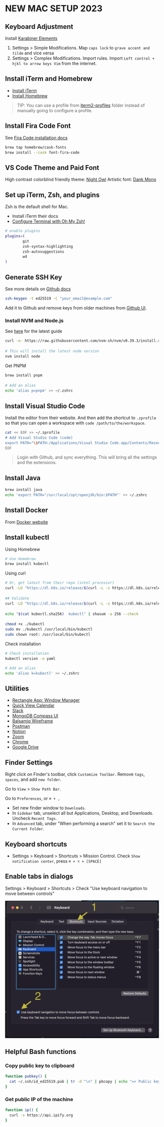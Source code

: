 # NEW MAC SETUP 2023

## Keyboard Adjustment

Install [Karabiner Elements](https://karabiner-elements.pqrs.org/)

1. Settings > Simple Modifications. Map `caps lock` to `grave accent and tilde` and vice versa
2. Settings > Complex Modifications. Import rules. Import `Left control + hjkl to arrow keys Vim` from the internet.

## Install iTerm and Homebrew

- [Install iTerm](https://iterm2.com/)
- [Install Homebrew](https://brew.sh/)

> TIP: You can use a profile from [iterm2-profiles](./iterm2-profiles/) folder instead of manually going to configure a profile.

## Install Fira Code Font

See [Fira Code installation docs](https://github.com/tonsky/FiraCode/wiki/VS-Code-Instructions)

```bash
brew tap homebrew/cask-fonts
brew install --cask font-fira-code
```

## VS Code Theme and Paid Font

High contrast colorblind friendly theme: [Night Owl](https://marketplace.visualstudio.com/items?itemName=sdras.night-owl)
Artistic font: [Dank Mono](https://philpl.gumroad.com/l/dank-mono)

## Set up iTerm, Zsh, and plugins

Zsh is the default shell for Mac.

- Install iTerm their docs
- [Configure Terminal with Oh My Zsh!](https://engineeringfordatascience.com/posts/configure_terminal_for_data_science_with_oh_my_zsh/)

```bash
# enable plugins
plugins=(
        git
        zsh-syntax-highlighting
        zsh-autosuggestions
        wd
)
```

## Generate SSH Key

See more details on [Github docs](https://docs.github.com/en/authentication/connecting-to-github-with-ssh/generating-a-new-ssh-key-and-adding-it-to-the-ssh-agent)

```bash
ssh-keygen -t ed25519 -C "your_email@example.com"
```

Add it to Github and remove keys from older machines from [Github UI](https://github.com/settings/keys).

### Install NVM and Node.js

See [here](https://github.com/nvm-sh/nvm) for the latest guide

```bash
curl -o- https://raw.githubusercontent.com/nvm-sh/nvm/v0.39.3/install.sh | bash

# This will install the latest node version
nvm install node
```

Get PNPM

```bash
brew install pnpm

# Add an alias
echo 'alias p=pnpm' >> ~/.zshrc
```

## Install Visual Studio Code

Install the editor from their website. And then add the shortcut to `.zprofile` so that you can open a workspace with `code /path/to/the/workspace`.

```bash
cat << EOF >> ~/.zprofile
# Add Visual Studio Code (code)
export PATH="\$PATH:/Applications/Visual Studio Code.app/Contents/Resources/app/bin"
EOF
```

> Login with Github, and sync everything. This will bring all the settings and the extensions.

## Install Java

```bash
brew install java
echo 'export PATH="/usr/local/opt/openjdk/bin:$PATH"' >> ~/.zshrc
```

## Install Docker

From [Docker website](https://docs.docker.com/desktop/install/mac-install/)

## Install kubectl

Using Homebrew

```bash
# Use Homebrew
brew install kubectl
```

Using curl

```bash
# Or, get latest from their repo (intel processor)
curl -LO "https://dl.k8s.io/release/$(curl -L -s https://dl.k8s.io/release/stable.txt)/bin/darwin/amd64/kubectl"

## Validate
curl -LO "https://dl.k8s.io/release/$(curl -L -s https://dl.k8s.io/release/stable.txt)/bin/darwin/amd64/kubectl.sha256"

echo "$(cat kubectl.sha256)  kubectl" | shasum -a 256 --check

chmod +x ./kubectl
sudo mv ./kubectl /usr/local/bin/kubectl
sudo chown root: /usr/local/bin/kubectl
```

Check installation

```bash
# Check installation
kubectl version -o yaml
```

```bash
# Add an alias
echo 'alias k=kubectl' >> ~/.zshrc
```

## Utilities

- [Rectangle App: Window Manager](https://rectangleapp.com/)
- [Quick View Calendar](https://quickviewcalendar.com/)
- [Slack](https://slack.com/intl/en-in/downloads/mac?geocode=en-in)
- [MongoDB Compass UI](https://www.mongodb.com/try/download/compass)
- [Balsamiq Wireframe](https://balsamiq.com/wireframes/desktop/)
- [Postman](https://www.postman.com/downloads/)
- [Notion](https://www.notion.so/desktop)
- [Zoom](https://zoom.us/download)
- [Chrome](https://www.google.com/chrome/)
- [Google Drive](https://www.google.com/drive/download/)

## Finder Settings

Right click on Finder's toolbar, click `Customize Toolbar`. Remove `tags`, `spaces`, and add `new folder`.

Go to `View` > `Show Path Bar`.

Go to `Preferences`, or `⌘ + ,`

- Set new finder window to `Downloads`.
- In `Sidebar` tab, unselect all but Applications, Desktop, and Downloads. Uncheck `Recent Tags`.
- In `Advanced` tab, under "When performing a search" set it to `Search the Current Folder`.

## Keyboard shortcuts

- Settings > Keyboard > Shortcuts > Mission Control. Check `Show notification center`, press `⌘ + ⌥ + [SPACE]`

## Enable tabs in dialogs

Settings > Keyboard > Shortcuts > Check "Use keyboard navigation to move between controls"

![Enable tabs in dialogs](images/enable-tabs-in-dialogs.png)

## Helpful Bash functions

### Copy public key to clipboard

```bash
function pubkey() {
  cat ~/.ssh/id_ed25519.pub | tr -d "\n" | pbcopy | echo "=> Public key copied to clipboard"
}
```

### Get public IP of the machine

```bash
function ip() {
  curl -s https://api.ipify.org
}
```
